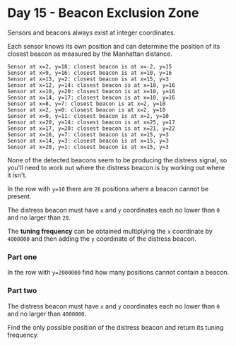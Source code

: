 # Day 15 - Beacon Exclusion Zone

Sensors and beacons always exist at integer coordinates.

Each sensor knows its own position and can determine the position of its closest beacon as measured by the Manhattan distance.

```
Sensor at x=2, y=18: closest beacon is at x=-2, y=15
Sensor at x=9, y=16: closest beacon is at x=10, y=16
Sensor at x=13, y=2: closest beacon is at x=15, y=3
Sensor at x=12, y=14: closest beacon is at x=10, y=16
Sensor at x=10, y=20: closest beacon is at x=10, y=16
Sensor at x=14, y=17: closest beacon is at x=10, y=16
Sensor at x=8, y=7: closest beacon is at x=2, y=10
Sensor at x=2, y=0: closest beacon is at x=2, y=10
Sensor at x=0, y=11: closest beacon is at x=2, y=10
Sensor at x=20, y=14: closest beacon is at x=25, y=17
Sensor at x=17, y=20: closest beacon is at x=21, y=22
Sensor at x=16, y=7: closest beacon is at x=15, y=3
Sensor at x=14, y=3: closest beacon is at x=15, y=3
Sensor at x=20, y=1: closest beacon is at x=15, y=3
```

None of the detected beacons seem to be producing the distress signal, so you'll need to work out where the distress beacon is by working out where it isn't.

In the row with `y=10` there are `26` positions where a beacon cannot be present.

The distress beacon must have `x` and `y` coordinates each no lower than `0` and no larger than `20`.

The **tuning frequency** can be obtained multiplying the `x` coordinate by `4000000` and then adding the `y` coordinate of the distress beacon. 

### Part one

In the row with `y=2000000` find how many positions cannot contain a beacon.

### Part two

The distress beacon must have `x` and `y` coordinates each no lower than `0` and no larger than `4000000`.

Find the only possible position of the distress beacon and return its tuning frequency.